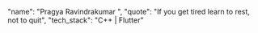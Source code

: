 "name": "Pragya Ravindrakumar ",
"quote": "If you get tired learn to rest, not to quit",
"tech_stack": "C++ | Flutter"